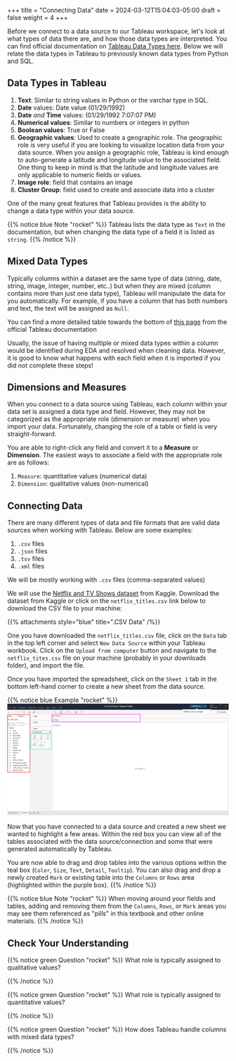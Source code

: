 +++
title = "Connecting Data"
date = 2024-03-12T15:04:03-05:00
draft = false
weight = 4
+++

Before we connect to a data source to our Tableau workspace, let's look at what types of data there are, and how those data types are interpreted. You can find official documentation on [Tableau Data Types here](https://help.tableau.com/current/pro/desktop/en-us/datafields_typesandroles_datatypes.htm). Below we will relate the data types in Tableau to previously known data types from Python and SQL.

## Data Types in Tableau

1. **Text**: Similar to string values in Python or the varchar type in SQL.
1. **Date** values: Date value (01/29/1992)
1. **Date** *and* **Time** values: (01/29/1992 7:07:07 PM)
1. **Numerical values**: Similar to numbers or integers in python
1. **Boolean values**: True or False
1. **Geographic values**: Used to create a geographic role. The geographic role is very useful if you are looking to visualize location data from your data source. When you assign a geographic role, Tableau is kind enough to auto-generate a latitude and longitude value to the associated field. One thing to keep in mind is that the latitude and longitude values are only applicable to numeric fields or values.
1. **Image role**: field that contains an image
1. **Cluster Group**: field used to create and associate data into a cluster

One of the many great features that Tableau provides is the ability to change a data type within your data source.

{{% notice blue Note "rocket" %}}
Tableau lists the data type as `Text` in the documentation, but when changing the data type of a field it is listed as `string`.
{{% /notice %}}

## Mixed Data Types

Typically columns within a dataset are the same type of data (string, date, string, image, integer, number, etc..) but when they are mixed (column contains more than just one data type), Tableau will manipulate the data for you automatically. For example, if you have a column that has both numbers and text, the text will be assigned as `Null`.

You can find a more detailed table towards the bottom of [this page](https://help.tableau.com/current/pro/desktop/en-us/datafields_typesandroles_datatypes.htm) from the official Tableau documentation

Usually, the issue of having multiple or mixed data types within a column would be identified during EDA and resolved when cleaning data. However, it is good to know what happens with each field when it is imported if you did not complete these steps!

## Dimensions and Measures

When you connect to a data source using Tableau, each column within your data set is assigned a data type and field. However, they may not be categorized as the appropriate role (dimension or measure) when you import your data. Fortunately, changing the role of a table or field is very straight-forward. 

You are able to right-click any field and convert it to a **Measure** or **Dimension**. The easiest ways to associate a field with the appropriate role are as follows:

1. `Measure`: quantitative values (numerical data)
1. `Dimension`: qualitative values (non-numerical)

## Connecting Data

There are many different types of data and file formats that are valid data sources when working with Tableau. Below are some examples:

1. `.csv` files
1. `.json` files
1. `.tsv` files
1. `.xml` files

We will be mostly working with `.csv` files (comma-separated values)

We will use the [Netflix and TV Shows dataset](https://www.kaggle.com/datasets/shivamb/netflix-shows) from Kaggle. Download the dataset from Kaggle or click on the `netflix_titles.csv` link below to download the CSV file to your machine:

{{% attachments style="blue" title=".CSV Data" /%}}

One you have downloaded the `netflix_titles.csv` file, click on the `Data` tab in the top left corner and select `New Data Source` within your Tableau workbook. Click on the `Upload from computer` button and navigate to the `netflix_tites.csv` file on your machine (probably in your downloads folder), and import the file.

Once you have imported the spreadsheet, click on the `Sheet 1` tab in the bottom left-hand corner to create a new sheet from the data source.

{{% notice blue Example "rocket" %}}
![New Tableau workbook connected to a data source highlighting specific areas](pictures/tableau-worksheet-with-data.png?classes=border)

Now that you have connected to a data source and created a new sheet we wanted to highlight a few areas. Within the red box you can view all of the tables associated with the data source/connection and some that were generated automatically by Tableau. 

You are now able to drag and drop tables into the various options within the teal box (`Color`, `Size`, `Text`, `Detail`, `Tooltip`). You can also drag and drop a newly created `Mark` or existing table into the `Columns` or `Rows` area (highlighted within the purple box).
{{% /notice %}}

{{% notice blue Note "rocket" %}}
When moving around your fields and tables, adding and removing them from the `Columns`, `Rows`, or `Mark` areas you may see them referenced as "pills" in this textbook and other online materials.
{{% /notice %}}

## Check Your Understanding

{{% notice green Question "rocket" %}}
What role is typically assigned to qualitative values?
<!-- Solution: Measures -->
{{% /notice %}}

{{% notice green Question "rocket" %}}
What role is typically assigned to quantitative values?
<!-- Solution: Dimension -->
{{% /notice %}}

{{% notice green Question "rocket" %}}
How does Tableau handle columns with mixed data types?
<!-- Solution: It varies depending on the values inside, it will either convert the data type to either null or an existing Tableau data type -->
{{% /notice %}}
